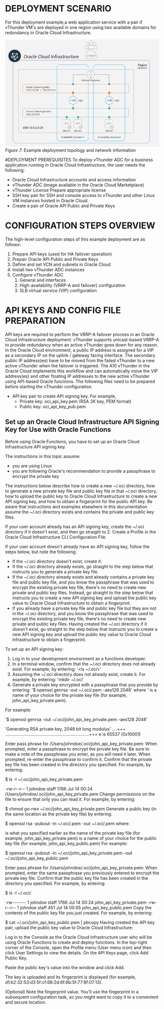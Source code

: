 # DEPLOYMENT SCENARIO
For this deployment example,a web application service with a pair if vThunder VM's are deployed in one region using two available domains for redundancy in Oracle Cloud Infrastructure.

![Deployment Scenario](./images/Deployment_Senario.png)
_Figure 7:_ Example deployment topology and network information

#DEPLOYMENT PREREQUISITES
To deploy vThunder ADC for a business application running in Oracle Cloud Infrastructure, the user needs the following:
* Oracle Cloud Infrastructure accounts and access information
* vThunder ADC (image available in the Oracle Cloud Marketplace)
* vThunder License Prepare appropriate license
* SSH key pair for SSH and console access to vThunder and other Linux VM instances hosted in Oracle Cloud.
* Create a pair of Oracle API Public and Private Keys

# CONFIGURATION STEPS OVERVIEW
The high-level configuration steps of this example deployment are as follows:
1. Prepare API keys (used for HA failover operation)
1. Prepair Oracle API Public and Private Keys
1. Define and set VCN and subnets in Oracle Cloud
1. Install two vThunder ADC instances
1. Configure vThunder ADC
   1. General and interfaces
   1. High-availability (VRRP-A and failover) configuration
   1. SLB virtual service (VIP) configuration
# API KEYS AND CONFIG FILE PREPARATION
API keys are required to perform the VRRP-A failover process in an Oracle Cloud Infrastructure deployment. vThunder supports
unicast-based VRRP-A to provide redundancy when an active vThunder goes down for any reason. In the Oracle Cloud environment,
a public IP address is assigned for a VIP as a secondary IP on the uplink / gateway facing interface. The secondary public IP
address(es) have to be moved from the failed vThunder to a new active vThunder when the failover is triggered. The A10 vThunder in
the Oracle Cloud implements this workflow and can automatically move the VIP address(es) and other floating IP addresses to the
new active vThunder using API-based Oracle functions.
The following files need to be prepared before starting the vThunder configuration.
* API key pair to create API signing key. For example,
  * Private key: oci_api_key.pem (RSA 2K key, PEM format)
  * Public key: oci_api_key_pub.pem

## Set up an Oracle Cloud Infrastructure API Signing Key for Use with Oracle Functions
Before using Oracle Functions, you have to set up an Oracle Cloud Infrastructure API signing key.

The instructions in this topic assume:

  * you are using Linux
  * you are following Oracle's recommendation to provide a passphrase to encrypt the private key

The instructions below describe how to create a new ~/.oci directory, how to generate a new private key file and public key file in that ~/.oci directory, how to upload the public key to Oracle Cloud Infrastructure to create a new API signing key, and how to obtain a fingerprint for the public API key. Be aware that instructions and examples elsewhere in this documentation assume the ~/.oci directory exists and contains the private and public key files.

If your user account already has an API signing key, create the ~/.oci directory if it doesn't exist, and then go straight to 2. Create a Profile in the Oracle Cloud Infrastructure CLI Configuration File.

If your user account doesn't already have an API signing key, follow the steps below, but note the following:

   * If the ~/.oci directory doesn't exist, create it.
   * If the ~/.oci directory already exists, go straight to the step below that instructs you to generate a private key file.
   * If the ~/.oci directory already exists and already contains a private key file and public key file, and you know the passphrase that was used to encrypt the existing private key file, there's no need to create new private and public key files. Instead, go straight to the step below that instructs you to create a new API signing key and upload the public key value to Oracle Cloud Infrastructure to obtain a fingerprint.
   * If you already have a private key file and public key file but they are not in the ~/.oci directory, and you know the passphrase that was used to encrypt the existing private key file, there's no need to create new private and public key files. Having created the ~/.oci directory if it doesn't exist, go straight to the step below that instructs you to create a new API signing key and upload the public key value to Oracle Cloud Infrastructure to obtain a fingerprint.

To set up an API signing key:

1. Log in to your development environment as a functions developer.
1. In a terminal window, confirm that the ~/.oci directory does not already exist. For example, by entering:
  '<ls  ~/.oci>'
1. Assuming the ~/.oci directory does not already exist, create it. For example, by entering:
  'mkdir ~/.oci'
1. Generate a private key encrypted with a passphrase that you provide by entering:
  '$ openssl genrsa -out ~/.oci/<private-key-file-name>.pem -aes128 2048'
  where '<private-key-file-name> is a name of your choice for the private key file (for example, john_api_key_private.pem).

  For example:

  '$ openssl genrsa -out ~/.oci/john_api_key_private.pem -aes128 2048'

  'Generating RSA private key, 2048 bit long modulus'
  ....+++
  ....................................................................+++
  e is 65537 (0x10001)

  Enter pass phrase for /Users/johndoe/.oci/john_api_key_private.pem:
  When prompted, enter a passphrase to encrypt the private key file. Be sure to make a note of the passphrase you enter, as you will need it later.
  When prompted, re-enter the passphrase to confirm it.
  Confirm that the private key file has been created in the directory you specified. For example, by entering:

  $ ls -l ~/.oci/john_api_key_private.pem

  -rw-r--r-- 1 johndoe staff 1766 Jul 14 00:24 /Users/johndoe/.oci/john_api_key_private.pem
  Change permissions on the file to ensure that only you can read it. For example, by entering:

  $ chmod go-rwx ~/.oci/john_api_key_private.pem
  Generate a public key (in the same location as the private key file) by entering:

  $ openssl rsa -pubout -in ~/.oci/<private-key-file-name>.pem -out ~/.oci/<public-key-file-name>.pem
  where:

  <private-key-file-name> is what you specified earlier as the name of the private key file (for example, john_api_key_private.pem)
  <public-key-file-name> is a name of your choice for the public key file (for example, john_api_key_public.pem)
  For example:

  $ openssl rsa -pubout -in ~/.oci/john_api_key_private.pem -out ~/.oci/john_api_key_public.pem

  Enter pass phrase for /Users/johndoe/.oci/john_api_key_private.pem:
  When prompted, enter the same passphrase you previously entered to encrypt the private key file.
  Confirm that the public key file has been created in the directory you specified. For example, by entering:


  $ ls -l ~/.oci/

  -rw------- 1 johndoe staff 1766 Jul 14 00:24 john_api_key_private.pem
  -rw-r--r-- 1 johndoe staff 451 Jul 14 00:55 john_api_key_public.pem
  Copy the contents of the public key file you just created. For example, by entering:

  $ cat ~/.oci/john_api_key_public.pem | pbcopy
  Having created the API key pair, upload the public key value to Oracle Cloud Infrastructure:

  Log in to the Console as the Oracle Cloud Infrastructure user who will be using Oracle Functions to create and deploy functions.
  In the top-right corner of the Console, open the Profile menu (User menu icon) and then click User Settings to view the details.
  On the API Keys page, click Add Public Key.

  Paste the public key's value into the window and click Add.

  The key is uploaded and its fingerprint is displayed (for example, d1:b2:32:53:d3:5f:cf:68:2d:6f:8b:5f:77:8f:07:13).

  (Optional) Note the fingerprint value. You'll use the fingerprint in a subsequent configuration task, so you might want to copy it to a convenient and secure location.
